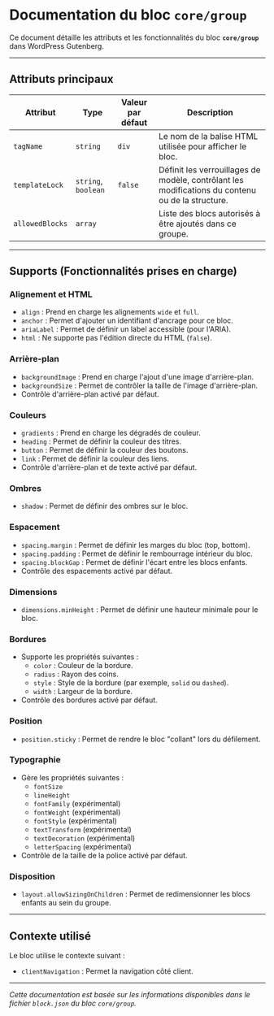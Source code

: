 # Documentation du bloc `core/group`

Ce document détaille les attributs et les fonctionnalités du bloc **`core/group`** dans WordPress Gutenberg.

---

## Attributs principaux

| **Attribut**         | **Type**           | **Valeur par défaut** | **Description**                                                                                        |
|----------------------|--------------------|-----------------------|--------------------------------------------------------------------------------------------------------|
| `tagName`            | `string`           | `div`                 | Le nom de la balise HTML utilisée pour afficher le bloc.                                               |
| `templateLock`       | `string`, `boolean`| `false`               | Définit les verrouillages de modèle, contrôlant les modifications du contenu ou de la structure.         |
| `allowedBlocks`      | `array`            |                       | Liste des blocs autorisés à être ajoutés dans ce groupe.                                               |

---

## Supports (Fonctionnalités prises en charge)

### **Alignement et HTML**
- `align` : Prend en charge les alignements `wide` et `full`.
- `anchor` : Permet d'ajouter un identifiant d'ancrage pour ce bloc.
- `ariaLabel` : Permet de définir un label accessible (pour l'ARIA).
- `html` : Ne supporte pas l'édition directe du HTML (`false`).

### **Arrière-plan**
- `backgroundImage` : Prend en charge l'ajout d'une image d'arrière-plan.
- `backgroundSize` : Permet de contrôler la taille de l'image d'arrière-plan.
- Contrôle d'arrière-plan activé par défaut.

### **Couleurs**
- `gradients` : Prend en charge les dégradés de couleur.
- `heading` : Permet de définir la couleur des titres.
- `button` : Permet de définir la couleur des boutons.
- `link` : Permet de définir la couleur des liens.
- Contrôle d'arrière-plan et de texte activé par défaut.

### **Ombres**
- `shadow` : Permet de définir des ombres sur le bloc.

### **Espacement**
- `spacing.margin` : Permet de définir les marges du bloc (top, bottom).
- `spacing.padding` : Permet de définir le rembourrage intérieur du bloc.
- `spacing.blockGap` : Permet de définir l'écart entre les blocs enfants.
- Contrôle des espacements activé par défaut.

### **Dimensions**
- `dimensions.minHeight` : Permet de définir une hauteur minimale pour le bloc.

### **Bordures**
- Supporte les propriétés suivantes :
  - `color` : Couleur de la bordure.
  - `radius` : Rayon des coins.
  - `style` : Style de la bordure (par exemple, `solid` ou `dashed`).
  - `width` : Largeur de la bordure.
- Contrôle des bordures activé par défaut.

### **Position**
- `position.sticky` : Permet de rendre le bloc "collant" lors du défilement.

### **Typographie**
- Gère les propriétés suivantes :
  - `fontSize`
  - `lineHeight`
  - `fontFamily` (expérimental)
  - `fontWeight` (expérimental)
  - `fontStyle` (expérimental)
  - `textTransform` (expérimental)
  - `textDecoration` (expérimental)
  - `letterSpacing` (expérimental)
- Contrôle de la taille de la police activé par défaut.

### **Disposition**
- `layout.allowSizingOnChildren` : Permet de redimensionner les blocs enfants au sein du groupe.

---

## Contexte utilisé

Le bloc utilise le contexte suivant :
- `clientNavigation` : Permet la navigation côté client.

---

*Cette documentation est basée sur les informations disponibles dans le fichier `block.json` du bloc `core/group`.*